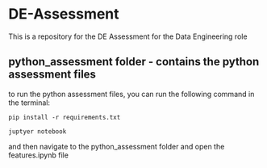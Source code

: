 # DE-Assessment
This is a repository for the DE Assessment for the Data Engineering role

## python_assessment folder - contains the python assessment files

to run the python assessment files, you can run the following command in the terminal:

```
pip install -r requirements.txt

juptyer notebook
```
and then navigate to the python_assessment folder and open the features.ipynb file
